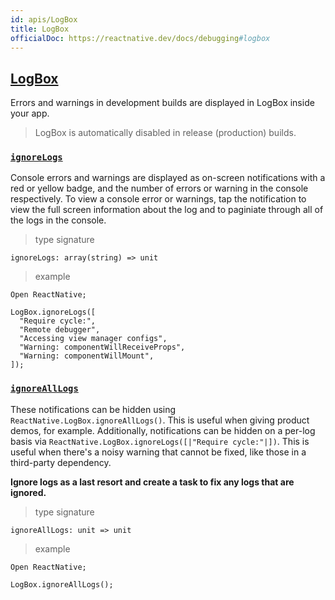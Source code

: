 ```yaml
---
id: apis/LogBox
title: LogBox
officialDoc: https://reactnative.dev/docs/debugging#logbox
---
```

## [LogBox](https://reactnative.dev/docs/debugging#logbox)

Errors and warnings in development builds are displayed in LogBox inside your app.

> LogBox is automatically disabled in release (production) builds.

### [`ignoreLogs`](https://reactnative.dev/docs/debugging#console-errors-and-warnings)


Console errors and warnings are displayed as on-screen notifications with a red or yellow badge, and the number of errors or warning in the console respectively. To view a console error or warnings, tap the notification to view the full screen information about the log and to paginiate through all of the logs in the console.

> type signature

```reason
ignoreLogs: array(string) => unit
```
> example
```reason
Open ReactNative;

LogBox.ignoreLogs([
  "Require cycle:",
  "Remote debugger",
  "Accessing view manager configs",
  "Warning: componentWillReceiveProps",
  "Warning: componentWillMount",
]);
```

### [`ignoreAllLogs`](https://reactnative.dev/docs/debugging#console-errors-and-warnings)

These notifications can be hidden using `ReactNative.LogBox.ignoreAllLogs()`. This is useful when giving product demos, for example. Additionally, notifications can be hidden on a per-log basis via `ReactNative.LogBox.ignoreLogs([|"Require cycle:"|])`. This is useful when there's a noisy warning that cannot be fixed, like those in a third-party dependency.

**Ignore logs as a last resort and create a task to fix any logs that are ignored.**

> type signature

```reason
ignoreAllLogs: unit => unit
```

> example

```reason
Open ReactNative;

LogBox.ignoreAllLogs();
```
